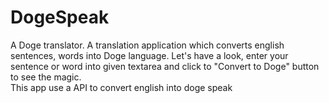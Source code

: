 # DogeSpeak
A Doge translator. A translation application which converts english
        sentences, words into Doge language. Let's have a look, enter your
        sentence or word into given textarea and click to "Convert to Doge"
        button to see the magic.
        <br/>
        This app use a API to convert english into doge speak
